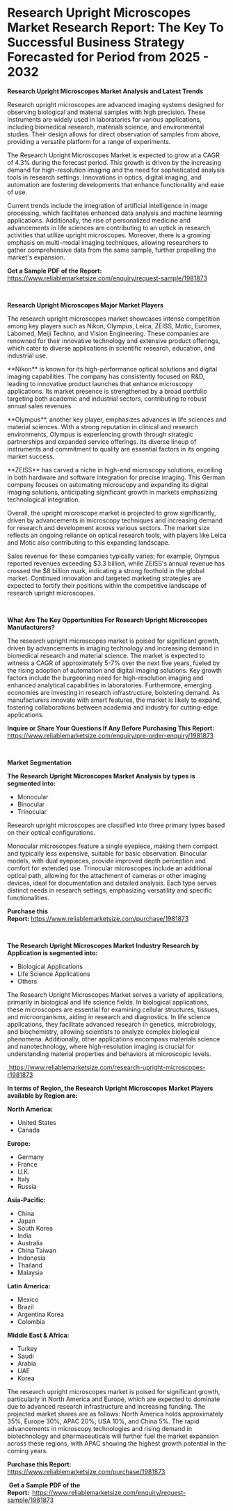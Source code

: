 <p><h1>Research Upright Microscopes Market Research Report: The Key To Successful Business Strategy Forecasted for Period from 2025 - 2032</h1></p><p><strong>Research Upright Microscopes Market Analysis and Latest Trends</strong></p>
<p><p>Research upright microscopes are advanced imaging systems designed for observing biological and material samples with high precision. These instruments are widely used in laboratories for various applications, including biomedical research, materials science, and environmental studies. Their design allows for direct observation of samples from above, providing a versatile platform for a range of experiments.</p><p>The Research Upright Microscopes Market is expected to grow at a CAGR of 4.3% during the forecast period. This growth is driven by the increasing demand for high-resolution imaging and the need for sophisticated analysis tools in research settings. Innovations in optics, digital imaging, and automation are fostering developments that enhance functionality and ease of use.</p><p>Current trends include the integration of artificial intelligence in image processing, which facilitates enhanced data analysis and machine learning applications. Additionally, the rise of personalized medicine and advancements in life sciences are contributing to an uptick in research activities that utilize upright microscopes. Moreover, there is a growing emphasis on multi-modal imaging techniques, allowing researchers to gather comprehensive data from the same sample, further propelling the market's expansion.</p></p>
<p><strong>Get a Sample PDF of the Report:&nbsp;</strong> <a href="https://www.reliablemarketsize.com/enquiry/request-sample/1981873?utm_campaign=1835&utm_medium=2&utm_source=Github&utm_content=ia&utm_term=12042025&utm_id=research-upright-microscopes">https://www.reliablemarketsize.com/enquiry/request-sample/1981873</a></p>
<p>&nbsp;</p>
<p><strong>Research Upright Microscopes Major Market Players</strong></p>
<p><p>The research upright microscopes market showcases intense competition among key players such as Nikon, Olympus, Leica, ZEISS, Motic, Euromex, Labomed, Meiji Techno, and Vision Engineering. These companies are renowned for their innovative technology and extensive product offerings, which cater to diverse applications in scientific research, education, and industrial use.</p><p>**Nikon** is known for its high-performance optical solutions and digital imaging capabilities. The company has consistently focused on R&D, leading to innovative product launches that enhance microscopy applications. Its market presence is strengthened by a broad portfolio targeting both academic and industrial sectors, contributing to robust annual sales revenues.</p><p>**Olympus**, another key player, emphasizes advances in life sciences and material sciences. With a strong reputation in clinical and research environments, Olympus is experiencing growth through strategic partnerships and expanded service offerings. Its diverse lineup of instruments and commitment to quality are essential factors in its ongoing market success.</p><p>**ZEISS** has carved a niche in high-end microscopy solutions, excelling in both hardware and software integration for precise imaging. This German company focuses on automating microscopy and expanding its digital imaging solutions, anticipating significant growth in markets emphasizing technological integration. </p><p>Overall, the upright microscope market is projected to grow significantly, driven by advancements in microscopy techniques and increasing demand for research and development across various sectors. The market size reflects an ongoing reliance on optical research tools, with players like Leica and Motic also contributing to this expanding landscape.</p><p>Sales revenue for these companies typically varies; for example, Olympus reported revenues exceeding $3.3 billion, while ZEISS's annual revenue has crossed the $8 billion mark, indicating a strong foothold in the global market. Continued innovation and targeted marketing strategies are expected to fortify their positions within the competitive landscape of research upright microscopes.</p></p>
<p>&nbsp;</p>
<p><strong>What Are The Key Opportunities For Research Upright Microscopes Manufacturers?</strong></p>
<p><p>The research upright microscopes market is poised for significant growth, driven by advancements in imaging technology and increasing demand in biomedical research and material science. The market is expected to witness a CAGR of approximately 5-7% over the next five years, fueled by the rising adoption of automation and digital imaging solutions. Key growth factors include the burgeoning need for high-resolution imaging and enhanced analytical capabilities in laboratories. Furthermore, emerging economies are investing in research infrastructure, bolstering demand. As manufacturers innovate with smart features, the market is likely to expand, fostering collaborations between academia and industry for cutting-edge applications.</p></p>
<p><strong>Inquire or Share Your Questions If Any Before Purchasing This Report:</strong> <a href="https://www.reliablemarketsize.com/enquiry/pre-order-enquiry/1981873?utm_campaign=1835&utm_medium=2&utm_source=Github&utm_content=ia&utm_term=12042025&utm_id=research-upright-microscopes">https://www.reliablemarketsize.com/enquiry/pre-order-enquiry/1981873</a></p>
<p>&nbsp;</p>
<p><strong>Market Segmentation</strong></p>
<p><strong>The Research Upright Microscopes Market Analysis by types is segmented into:</strong></p>
<p><ul><li>Monocular</li><li>Binocular</li><li>Trinocular</li></ul></p>
<p><p>Research upright microscopes are classified into three primary types based on their optical configurations. </p><p>Monocular microscopes feature a single eyepiece, making them compact and typically less expensive, suitable for basic observation. Binocular models, with dual eyepieces, provide improved depth perception and comfort for extended use. Trinocular microscopes include an additional optical path, allowing for the attachment of cameras or other imaging devices, ideal for documentation and detailed analysis. Each type serves distinct needs in research settings, emphasizing versatility and specific functionalities.</p></p>
<p><strong>Purchase this Report:&nbsp;</strong><a href="https://www.reliablemarketsize.com/purchase/1981873?utm_campaign=1835&utm_medium=2&utm_source=Github&utm_content=ia&utm_term=12042025&utm_id=research-upright-microscopes">https://www.reliablemarketsize.com/purchase/1981873</a></p>
<p>&nbsp;</p>
<p><strong>The Research Upright Microscopes Market Industry Research by Application is segmented into:</strong></p>
<p><ul><li>Biological Applications</li><li>Life Science Applications</li><li>Others</li></ul></p>
<p><p>The Research Upright Microscopes Market serves a variety of applications, primarily in biological and life science fields. In biological applications, these microscopes are essential for examining cellular structures, tissues, and microorganisms, aiding in research and diagnostics. In life science applications, they facilitate advanced research in genetics, microbiology, and biochemistry, allowing scientists to analyze complex biological phenomena. Additionally, other applications encompass materials science and nanotechnology, where high-resolution imaging is crucial for understanding material properties and behaviors at microscopic levels.</p></p>
<p><a href="https://www.reliablemarketsize.com/research-upright-microscopes-r1981873?utm_campaign=1835&utm_medium=2&utm_source=Github&utm_content=ia&utm_term=12042025&utm_id=research-upright-microscopes">&nbsp;https://www.reliablemarketsize.com/research-upright-microscopes-r1981873</a></p>
<p><strong>In terms of Region, the Research Upright Microscopes Market Players available by Region are:</strong></p>
<p>
    <p> <strong> North America: </strong>
        <ul>
            <li>United States</li>
            <li>Canada</li>
        </ul>
        </p> 
    <p> <strong> Europe: </strong>
        <ul>
            <li>Germany</li>
            <li>France</li>
            <li>U.K.</li>
            <li>Italy</li>
            <li>Russia</li>
        </ul>
        </p> 
    <p> <strong> Asia-Pacific: </strong>
        <ul>
            <li>China</li>
            <li>Japan</li>
            <li>South Korea</li>
            <li>India</li>
            <li>Australia</li>
            <li>China Taiwan</li>
            <li>Indonesia</li>
            <li>Thailand</li>
            <li>Malaysia</li>
        </ul>
        </p> 
    <p> <strong> Latin America: </strong>
        <ul>
            <li>Mexico</li>
            <li>Brazil</li>
            <li>Argentina Korea</li>
            <li>Colombia</li>
        </ul>
        </p> 
    <p> <strong> Middle East & Africa: </strong>
        <ul>
            <li>Turkey</li>
            <li>Saudi</li>
            <li>Arabia</li>
            <li>UAE</li>
            <li>Korea</li>
        </ul>
    </p>
    </p>
<p><p>The research upright microscopes market is poised for significant growth, particularly in North America and Europe, which are expected to dominate due to advanced research infrastructure and increasing funding. The projected market shares are as follows: North America holds approximately 35%, Europe 30%, APAC 20%, USA 10%, and China 5%. The rapid advancements in microscopy technologies and rising demand in biotechnology and pharmaceuticals will further fuel the market expansion across these regions, with APAC showing the highest growth potential in the coming years.</p></p>
<p><strong>Purchase this Report: </strong><a href="https://www.reliablemarketsize.com/purchase/1981873?utm_campaign=1835&utm_medium=2&utm_source=Github&utm_content=ia&utm_term=12042025&utm_id=research-upright-microscopes">https://www.reliablemarketsize.com/purchase/1981873</a></p>
<p>&nbsp;<strong>Get a Sample PDF of the Report:&nbsp;&nbsp;</strong><a href="https://www.reliablemarketsize.com/enquiry/request-sample/1981873?utm_campaign=1835&utm_medium=2&utm_source=Github&utm_content=ia&utm_term=12042025&utm_id=research-upright-microscopes">https://www.reliablemarketsize.com/enquiry/request-sample/1981873</a></p>
<p><strong></strong></p>
<p><p></p><p></p><p></p></p>